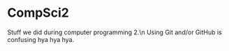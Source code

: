 # CompSci2
Stuff we did during computer programming 2.\n
Using Git and/or GitHub is confusing hya hya hya.
